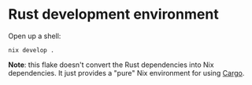 # Rust development environment

Open up a shell:

```shell
nix develop .
```

**Note**: this flake doesn't convert the Rust dependencies into Nix dependencies. It just provides a "pure" Nix environment for using [Cargo].

[cargo]: https://cargo.rs
